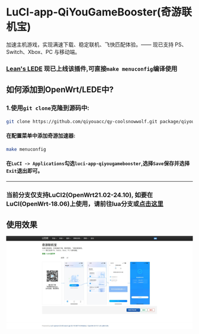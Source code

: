 # LuCI-app-QiYouGameBooster(奇游联机宝)

加速主机游戏，实现满速下载、稳定联机、飞快匹配体验。—— 现已支持 PS、Switch、Xbox、PC 与移动端。

### [Lean's LEDE](https://github.com/coolsnowwolf/lede) 现已上线该插件,可直接``make menuconfig``编译使用

## 如何添加到OpenWrt/LEDE中?

### 1.使用``git clone``克隆到源码中:
```bash
git clone https://github.com/qiyouacc/qy-coolsnowwolf.git package/qiyougamebooster
```

#### 在配置菜单中添加奇游加速器:
```bash
make menuconfig
```
#### 在``LuCI -> Applications``勾选``luci-app-qiyougamebooster``,选择``Save``保存并选择``Exit``退出即可。

---
### 当前分支仅支持LuCI2(OpenWrt21.02-24.10), 如要在LuCI(OpenWrt-18.06)上使用，请前往lua分支或[点击这里](https://github.com/qiyouacc/qy-coolsnowwolf/tree/lua)

## 使用效果
![screenshots](./docs/1.jpeg)
